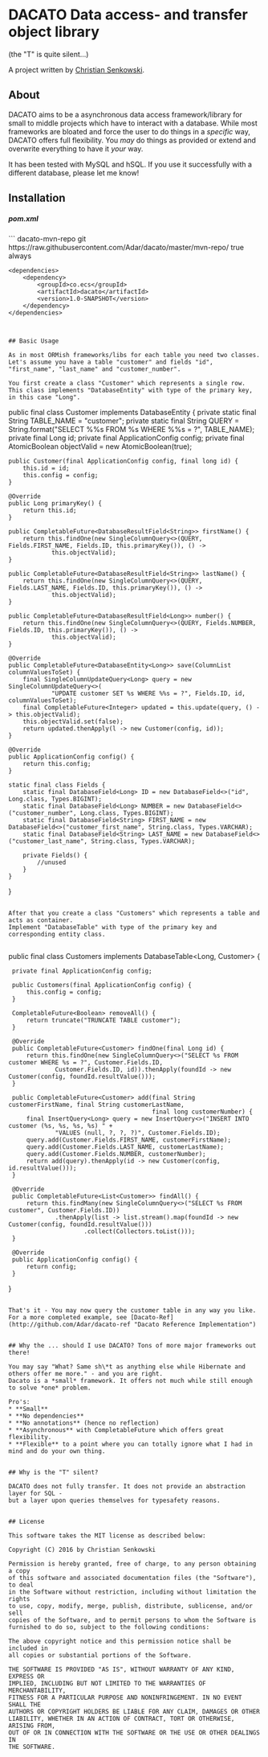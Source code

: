 # DACATO Data access- and transfer object library
(the "T" is quite silent...)

A project written by [Christian Senkowski](http://e-cs.co/).


## About

DACATO aims to be a asynchronous data access framework/library for small to middle projects which have to interact with a database.
While most frameworks are bloated and force the user to do things in a *specific* way, DACATO offers full flexibility. You *may* do things as provided or extend and overwrite everything to have it *your* way.

It has been tested with MySQL and hSQL. If you use it successfully with a different database, please let me know!


## Installation

<h5>pom.xml</h5>
```
    <repositories>
        <repository>
            <id>dacato-mvn-repo</id>
            <name>git</name>
            <url>https://raw.githubusercontent.com/Adar/dacato/master/mvn-repo/</url>
            <snapshots>
                <enabled>true</enabled>
                <updatePolicy>always</updatePolicy>
            </snapshots>
        </repository>
    </repositories>

    <dependencies>
        <dependency>
            <groupId>co.ecs</groupId>
            <artifactId>dacato</artifactId>
            <version>1.0-SNAPSHOT</version>
        </dependency>
    </dependencies>
```


## Basic Usage

As in most ORMish frameworks/libs for each table you need two classes. 
Let's assume you have a table "customer" and fields "id", "first_name", "last_name" and "customer_number".

You first create a class "Customer" which represents a single row. This class implements "DatabaseEntity" with type of the primary key, in this case "Long".

```
public final class Customer implements DatabaseEntity<Long> {
    private static final String TABLE_NAME = "customer";
    private static final String QUERY = String.format("SELECT %%s FROM %s WHERE %%s = ?", TABLE_NAME);
    private final Long id;
    private final ApplicationConfig config;
    private final AtomicBoolean objectValid = new AtomicBoolean(true);

    public Customer(final ApplicationConfig config, final long id) {
        this.id = id;
        this.config = config;
    }

    @Override
    public Long primaryKey() {
        return this.id;
    }

    public CompletableFuture<DatabaseResultField<String>> firstName() {
        return this.findOne(new SingleColumnQuery<>(QUERY, Fields.FIRST_NAME, Fields.ID, this.primaryKey()), () ->
                this.objectValid);
    }

    public CompletableFuture<DatabaseResultField<String>> lastName() {
        return this.findOne(new SingleColumnQuery<>(QUERY, Fields.LAST_NAME, Fields.ID, this.primaryKey()), () ->
                this.objectValid);
    }

    public CompletableFuture<DatabaseResultField<Long>> number() {
        return this.findOne(new SingleColumnQuery<>(QUERY, Fields.NUMBER, Fields.ID, this.primaryKey()), () ->
                this.objectValid);
    }

    @Override
    public CompletableFuture<DatabaseEntity<Long>> save(ColumnList columnValuesToSet) {
        final SingleColumnUpdateQuery<Long> query = new SingleColumnUpdateQuery<>(
                "UPDATE customer SET %s WHERE %%s = ?", Fields.ID, id, columnValuesToSet);
        final CompletableFuture<Integer> updated = this.update(query, () -> this.objectValid);
        this.objectValid.set(false);
        return updated.thenApply(l -> new Customer(config, id));
    }

    @Override
    public ApplicationConfig config() {
        return this.config;
    }

    static final class Fields {
        static final DatabaseField<Long> ID = new DatabaseField<>("id", Long.class, Types.BIGINT);
        static final DatabaseField<Long> NUMBER = new DatabaseField<>("customer_number", Long.class, Types.BIGINT);
        static final DatabaseField<String> FIRST_NAME = new DatabaseField<>("customer_first_name", String.class, Types.VARCHAR);
        static final DatabaseField<String> LAST_NAME = new DatabaseField<>("customer_last_name", String.class, Types.VARCHAR);

        private Fields() {
            //unused
        }
    }
}

```

After that you create a class "Customers" which represents a table and acts as container.
Implement "DatabaseTable" with type of the primary key and corresponding entity class.
 
 ```
 public final class Customers implements DatabaseTable<Long, Customer> {
 
     private final ApplicationConfig config;
 
     public Customers(final ApplicationConfig config) {
         this.config = config;
     }
 
     CompletableFuture<Boolean> removeAll() {
         return truncate("TRUNCATE TABLE customer");
     }
 
     @Override
     public CompletableFuture<Customer> findOne(final Long id) {
         return this.findOne(new SingleColumnQuery<>("SELECT %s FROM customer WHERE %s = ?", Customer.Fields.ID,
                 Customer.Fields.ID, id)).thenApply(foundId -> new Customer(config, foundId.resultValue()));
     }
 
     public CompletableFuture<Customer> add(final String customerFirstName, final String customerLastName,
                                            final long customerNumber) {
         final InsertQuery<Long> query = new InsertQuery<>("INSERT INTO customer (%s, %s, %s, %s) " +
                 "VALUES (null, ?, ?, ?)", Customer.Fields.ID);
         query.add(Customer.Fields.FIRST_NAME, customerFirstName);
         query.add(Customer.Fields.LAST_NAME, customerLastName);
         query.add(Customer.Fields.NUMBER, customerNumber);
         return add(query).thenApply(id -> new Customer(config, id.resultValue()));
     }
 
     @Override
     public CompletableFuture<List<Customer>> findAll() {
         return this.findMany(new SingleColumnQuery<>("SELECT %s FROM customer", Customer.Fields.ID))
                 .thenApply(list -> list.stream().map(foundId -> new Customer(config, foundId.resultValue()))
                         .collect(Collectors.toList()));
     }
 
     @Override
     public ApplicationConfig config() {
         return config;
     }
 }
 ```

That's it - You may now query the customer table in any way you like.
For a more completed example, see [Dacato-Ref](http://github.com/Adar/dacato-ref "Dacato Reference Implementation") 


## Why the ... should I use DACATO? Tons of more major frameworks out there!

You may say "What? Same sh\*t as anything else while Hibernate and others offer me more." - and you are right.
Dacato is a *small* framework. It offers not much while still enough to solve *one* problem.

Pro's:
* **Small**
* **No dependencies**
* **No annotations** (hence no reflection)
* **Asynchronous** with CompletableFuture which offers great flexibility.
* **Flexible** to a point where you can totally ignore what I had in mind and do your own thing. 


## Why is the "T" silent?

DACATO does not fully transfer. It does not provide an abstraction layer for SQL - 
but a layer upon queries themselves for typesafety reasons.


## License

This software takes the MIT license as described below:

Copyright (C) 2016 by Christian Senkowski

Permission is hereby granted, free of charge, to any person obtaining a copy
of this software and associated documentation files (the "Software"), to deal
in the Software without restriction, including without limitation the rights
to use, copy, modify, merge, publish, distribute, sublicense, and/or sell
copies of the Software, and to permit persons to whom the Software is
furnished to do so, subject to the following conditions:

The above copyright notice and this permission notice shall be included in
all copies or substantial portions of the Software.

THE SOFTWARE IS PROVIDED "AS IS", WITHOUT WARRANTY OF ANY KIND, EXPRESS OR
IMPLIED, INCLUDING BUT NOT LIMITED TO THE WARRANTIES OF MERCHANTABILITY,
FITNESS FOR A PARTICULAR PURPOSE AND NONINFRINGEMENT. IN NO EVENT SHALL THE
AUTHORS OR COPYRIGHT HOLDERS BE LIABLE FOR ANY CLAIM, DAMAGES OR OTHER
LIABILITY, WHETHER IN AN ACTION OF CONTRACT, TORT OR OTHERWISE, ARISING FROM,
OUT OF OR IN CONNECTION WITH THE SOFTWARE OR THE USE OR OTHER DEALINGS IN
THE SOFTWARE.